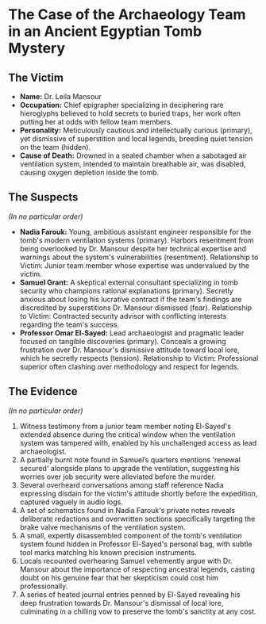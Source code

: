 # The Case of the Archaeology Team in an Ancient Egyptian Tomb Mystery

## The Victim
- **Name:** Dr. Leila Mansour
- **Occupation:** Chief epigrapher specializing in deciphering rare hieroglyphs believed to hold secrets to buried traps, her work often putting her at odds with fellow team members.
- **Personality:** Meticulously cautious and intellectually curious (primary), yet dismissive of superstition and local legends, breeding quiet tension on the team (hidden).
- **Cause of Death:** Drowned in a sealed chamber when a sabotaged air ventilation system, intended to maintain breathable air, was disabled, causing oxygen depletion inside the tomb.

## The Suspects
*(In no particular order)*
- **Nadia Farouk:** Young, ambitious assistant engineer responsible for the tomb's modern ventilation systems (primary). Harbors resentment from being overlooked by Dr. Mansour despite her technical expertise and warnings about the system's vulnerabilities (resentment). Relationship to Victim: Junior team member whose expertise was undervalued by the victim.
- **Samuel Grant:** A skeptical external consultant specializing in tomb security who champions rational explanations (primary). Secretly anxious about losing his lucrative contract if the team's findings are discredited by superstitions Dr. Mansour dismissed (fear). Relationship to Victim: Contracted security advisor with conflicting interests regarding the team's success.
- **Professor Omar El-Sayed:** Lead archaeologist and pragmatic leader focused on tangible discoveries (primary). Conceals a growing frustration over Dr. Mansour's dismissive attitude toward local lore, which he secretly respects (tension). Relationship to Victim: Professional superior often clashing over methodology and respect for legends.

## The Evidence
*(In no particular order)*
1. Witness testimony from a junior team member noting El-Sayed's extended absence during the critical window when the ventilation system was tampered with, enabled by his unchallenged access as lead archaeologist.
2. A partially burnt note found in Samuel’s quarters mentions 'renewal secured' alongside plans to upgrade the ventilation, suggesting his worries over job security were alleviated before the murder.
3. Several overheard conversations among staff reference Nadia expressing disdain for the victim's attitude shortly before the expedition, captured vaguely in audio logs.
4. A set of schematics found in Nadia Farouk's private notes reveals deliberate redactions and overwritten sections specifically targeting the brake valve mechanisms of the ventilation system.
5. A small, expertly disassembled component of the tomb's ventilation system found hidden in Professor El-Sayed's personal bag, with subtle tool marks matching his known precision instruments.
6. Locals recounted overhearing Samuel vehemently argue with Dr. Mansour about the importance of respecting ancestral legends, casting doubt on his genuine fear that her skepticism could cost him professionally.
7. A series of heated journal entries penned by El-Sayed revealing his deep frustration towards Dr. Mansour's dismissal of local lore, culminating in a chilling vow to preserve the tomb's sanctity at any cost.